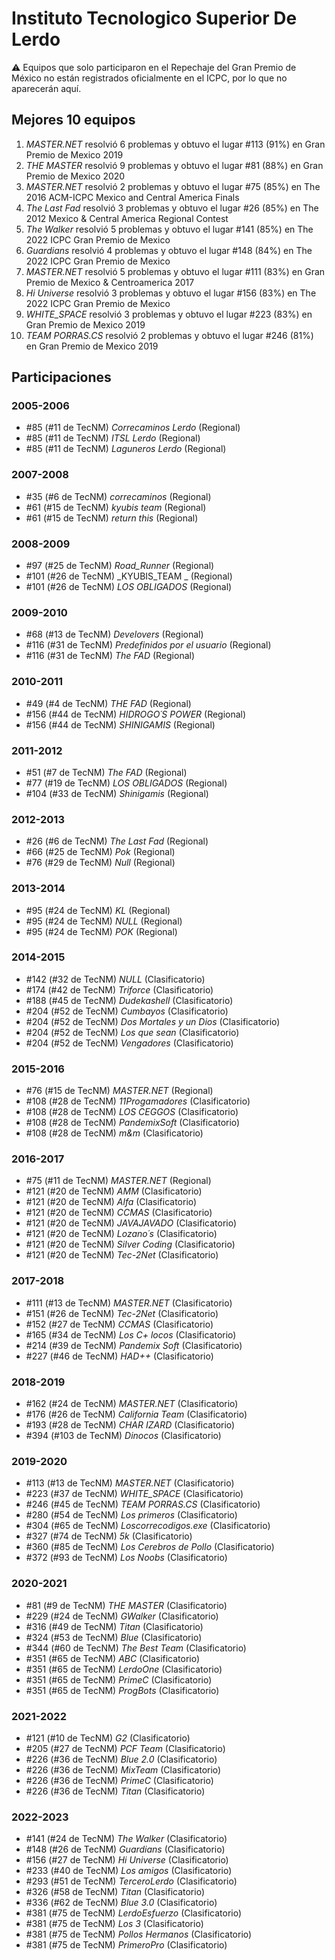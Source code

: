 # Instituto Tecnologico Superior De Lerdo

:warning: Equipos que solo participaron en el Repechaje del Gran Premio de México no están registrados oficialmente en el ICPC, por lo que no aparecerán aquí.

## Mejores 10 equipos

1. _MASTER.NET_ resolvió 6 problemas y obtuvo el lugar #113 (91%) en Gran Premio de Mexico 2019
1. _THE MASTER_ resolvió 9 problemas y obtuvo el lugar #81 (88%) en Gran Premio de Mexico 2020
1. _MASTER.NET_ resolvió 2 problemas y obtuvo el lugar #75 (85%) en The 2016 ACM-ICPC Mexico and Central America Finals
1. _The Last Fad_ resolvió 3 problemas y obtuvo el lugar #26 (85%) en The 2012 Mexico & Central America Regional Contest
1. _The Walker_ resolvió 5 problemas y obtuvo el lugar #141 (85%) en The 2022 ICPC Gran Premio de Mexico
1. _Guardians_ resolvió 4 problemas y obtuvo el lugar #148 (84%) en The 2022 ICPC Gran Premio de Mexico
1. _MASTER.NET_ resolvió 5 problemas y obtuvo el lugar #111 (83%) en Gran Premio de Mexico & Centroamerica 2017
1. _Hi Universe_ resolvió 3 problemas y obtuvo el lugar #156 (83%) en The 2022 ICPC Gran Premio de Mexico
1. _WHITE_SPACE_ resolvió 3 problemas y obtuvo el lugar #223 (83%) en Gran Premio de Mexico 2019
1. _TEAM PORRAS.CS_ resolvió 2 problemas y obtuvo el lugar #246 (81%) en Gran Premio de Mexico 2019

## Participaciones

### 2005-2006

- #85 (#11 de TecNM) _Correcaminos Lerdo_ (Regional)
- #85 (#11 de TecNM) _ITSL Lerdo_ (Regional)
- #85 (#11 de TecNM) _Laguneros Lerdo_ (Regional)

### 2007-2008

- #35 (#6 de TecNM) _correcaminos_ (Regional)
- #61 (#15 de TecNM) _kyubis team_ (Regional)
- #61 (#15 de TecNM) _return this_ (Regional)

### 2008-2009

- #97 (#25 de TecNM) _Road_Runner_ (Regional)
- #101 (#26 de TecNM) _KYUBIS_TEAM _ (Regional)
- #101 (#26 de TecNM) _LOS OBLIGADOS_ (Regional)

### 2009-2010

- #68 (#13 de TecNM) _Develovers_ (Regional)
- #116 (#31 de TecNM) _Predefinidos por el usuario_ (Regional)
- #116 (#31 de TecNM) _The FAD_ (Regional)

### 2010-2011

- #49 (#4 de TecNM) _THE  FAD_ (Regional)
- #156 (#44 de TecNM) _HIDROGO´S POWER_ (Regional)
- #156 (#44 de TecNM) _SHINIGAMIS_ (Regional)

### 2011-2012

- #51 (#7 de TecNM) _The FAD_ (Regional)
- #77 (#19 de TecNM) _LOS OBLIGADOS_ (Regional)
- #104 (#33 de TecNM) _Shinigamis_ (Regional)

### 2012-2013

- #26 (#6 de TecNM) _The Last Fad_ (Regional)
- #66 (#25 de TecNM) _Pok_ (Regional)
- #76 (#29 de TecNM) _Null_ (Regional)

### 2013-2014

- #95 (#24 de TecNM) _KL_ (Regional)
- #95 (#24 de TecNM) _NULL_ (Regional)
- #95 (#24 de TecNM) _POK_ (Regional)

### 2014-2015

- #142 (#32 de TecNM) _NULL_ (Clasificatorio)
- #174 (#42 de TecNM) _Triforce_ (Clasificatorio)
- #188 (#45 de TecNM) _Dudekashell_ (Clasificatorio)
- #204 (#52 de TecNM) _Cumbayos_ (Clasificatorio)
- #204 (#52 de TecNM) _Dos Mortales y un Dios_ (Clasificatorio)
- #204 (#52 de TecNM) _Los que sean_ (Clasificatorio)
- #204 (#52 de TecNM) _Vengadores_ (Clasificatorio)

### 2015-2016

- #76 (#15 de TecNM) _MASTER.NET_ (Regional)
- #108 (#28 de TecNM) _11Progamadores_ (Clasificatorio)
- #108 (#28 de TecNM) _LOS CEGGOS_ (Clasificatorio)
- #108 (#28 de TecNM) _PandemixSoft_ (Clasificatorio)
- #108 (#28 de TecNM) _m&m_ (Clasificatorio)

### 2016-2017

- #75 (#11 de TecNM) _MASTER.NET_ (Regional)
- #121 (#20 de TecNM) _AMM_ (Clasificatorio)
- #121 (#20 de TecNM) _Alfa_ (Clasificatorio)
- #121 (#20 de TecNM) _CCMAS_ (Clasificatorio)
- #121 (#20 de TecNM) _JAVAJAVADO_ (Clasificatorio)
- #121 (#20 de TecNM) _Lozano´s_ (Clasificatorio)
- #121 (#20 de TecNM) _Silver Coding_ (Clasificatorio)
- #121 (#20 de TecNM) _Tec-2Net_ (Clasificatorio)

### 2017-2018

- #111 (#13 de TecNM) _MASTER.NET_ (Clasificatorio)
- #151 (#26 de TecNM) _Tec-2Net_ (Clasificatorio)
- #152 (#27 de TecNM) _CCMAS_ (Clasificatorio)
- #165 (#34 de TecNM) _Los C+ locos_ (Clasificatorio)
- #214 (#39 de TecNM) _Pandemix Soft_ (Clasificatorio)
- #227 (#46 de TecNM) _HAD++_ (Clasificatorio)

### 2018-2019

- #162 (#24 de TecNM) _MASTER.NET_ (Clasificatorio)
- #176 (#26 de TecNM) _California Team_ (Clasificatorio)
- #193 (#28 de TecNM) _CHAR IZARD_ (Clasificatorio)
- #394 (#103 de TecNM) _Dinocos_ (Clasificatorio)

### 2019-2020

- #113 (#13 de TecNM) _MASTER.NET_ (Clasificatorio)
- #223 (#37 de TecNM) _WHITE_SPACE_ (Clasificatorio)
- #246 (#45 de TecNM) _TEAM PORRAS.CS_ (Clasificatorio)
- #280 (#54 de TecNM) _Los primeros_ (Clasificatorio)
- #304 (#65 de TecNM) _Loscorrecodigos.exe_ (Clasificatorio)
- #327 (#74 de TecNM) _5k_ (Clasificatorio)
- #360 (#85 de TecNM) _Los Cerebros de Pollo_ (Clasificatorio)
- #372 (#93 de TecNM) _Los Noobs_ (Clasificatorio)

### 2020-2021

- #81 (#9 de TecNM) _THE MASTER_ (Clasificatorio)
- #229 (#24 de TecNM) _GWalker_ (Clasificatorio)
- #316 (#49 de TecNM) _Titan_ (Clasificatorio)
- #324 (#53 de TecNM) _Blue_ (Clasificatorio)
- #344 (#60 de TecNM) _The Best Team_ (Clasificatorio)
- #351 (#65 de TecNM) _ABC_ (Clasificatorio)
- #351 (#65 de TecNM) _LerdoOne_ (Clasificatorio)
- #351 (#65 de TecNM) _PrimeC_ (Clasificatorio)
- #351 (#65 de TecNM) _ProgBots_ (Clasificatorio)

### 2021-2022

- #121 (#10 de TecNM) _G2_ (Clasificatorio)
- #205 (#27 de TecNM) _PCF Team_ (Clasificatorio)
- #226 (#36 de TecNM) _Blue 2.0_ (Clasificatorio)
- #226 (#36 de TecNM) _MixTeam_ (Clasificatorio)
- #226 (#36 de TecNM) _PrimeC_ (Clasificatorio)
- #226 (#36 de TecNM) _Titan_ (Clasificatorio)

### 2022-2023

- #141 (#24 de TecNM) _The Walker_ (Clasificatorio)
- #148 (#26 de TecNM) _Guardians_ (Clasificatorio)
- #156 (#27 de TecNM) _Hi Universe_ (Clasificatorio)
- #233 (#40 de TecNM) _Los amigos_ (Clasificatorio)
- #293 (#51 de TecNM) _TerceroLerdo_ (Clasificatorio)
- #326 (#58 de TecNM) _Titan_ (Clasificatorio)
- #336 (#62 de TecNM) _Blue 3.0_ (Clasificatorio)
- #381 (#75 de TecNM) _LerdoEsfuerzo_ (Clasificatorio)
- #381 (#75 de TecNM) _Los 3_ (Clasificatorio)
- #381 (#75 de TecNM) _Pollos Hermanos_ (Clasificatorio)
- #381 (#75 de TecNM) _PrimeroPro_ (Clasificatorio)



